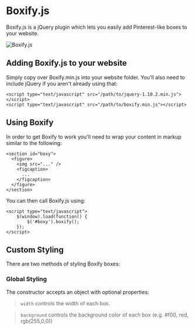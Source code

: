 # Boxify.js

Boxify.js is a jQuery plugin which lets you easily add Pinterest-like boxes to your website.

![Boxify.js](http://i.imgur.com/h0u3TZG.png)

## Adding Boxify.js to your website

Simply copy over Boxify.min.js into your website folder. You'll also need to include jQuery if you aren't already using that:

```
<script type="text/javascript" src="/path/to/jquery-1.10.2.min.js"></script>
<script type="text/javascript" src="/path/to/boxify.min.js"></script>
```

## Using Boxify

In order to get Boxify to work you'll need to wrap your content in markup similar to the following:

```
<section id="boxy">
  <figure>
    <img src="..." />
    <figcaption>
      ...
    </figcaption>
  </figure>
</section>
```

You can then call Boxify.js using:

```
<script type="text/javascript">
	$(window).load(function() {
		$('#boxy').boxify();
	});
</script>
```

## Custom Styling

There are two methods of styling Boxify boxes:

### Global Styling

The constructor accepts an object with optional properties:

> `width` controls the width of each box.

> `background` controls the background color of each box (e.g. #f00, red, rgb(255,0,0))
